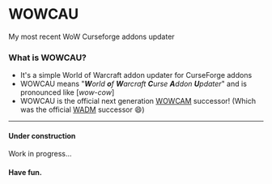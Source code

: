 # WOWCAU
My most recent WoW Curseforge addons updater

### What is WOWCAU?
- It's a simple World of Warcraft addon updater for CurseForge addons
- WOWCAU means "_**W**orld **o**f **W**arcraft **C**urse **A**ddon **U**pdater_" and is pronounced like \[_wow-cow_\]
- WOWCAU is the official next generation [WOWCAM](https://github.com/MBODM/WOWCAM) successor! (Which was the official [WADM](https://github.com/MBODM/WADM) successor 😄)

---

#### Under construction

Work in progress...

#### Have fun.

